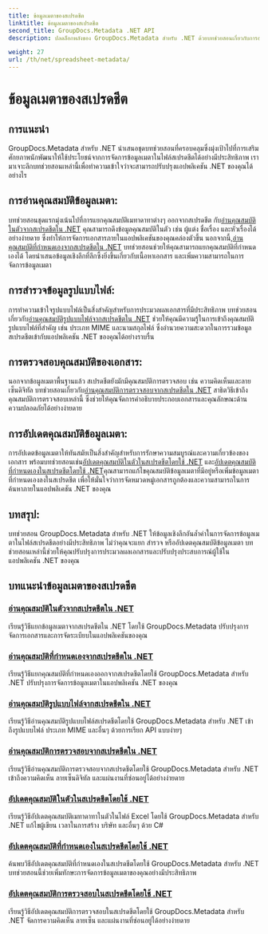 ```yaml
---
title: ข้อมูลเมตาของสเปรดชีต
linktitle: ข้อมูลเมตาของสเปรดชีต
second_title: GroupDocs.Metadata .NET API
description: ปลดล็อกพลังของ GroupDocs.Metadata สำหรับ .NET ด้วยบทช่วยสอนเกี่ยวกับการอ่านและการอัปเดตคุณสมบัติสเปรดชีต ยกระดับการจัดการข้อมูลเมตาในแอปพลิเคชัน .NET ของคุณ

weight: 27
url: /th/net/spreadsheet-metadata/
---
```


# ข้อมูลเมตาของสเปรดชีต

## การแนะนำ

GroupDocs.Metadata สำหรับ .NET นำเสนอชุดบทช่วยสอนที่ครอบคลุมซึ่งมุ่งเป้าไปที่การเสริมศักยภาพนักพัฒนาให้ใช้ประโยชน์จากการจัดการข้อมูลเมตาในไฟล์สเปรดชีตได้อย่างมีประสิทธิภาพ เรามาเจาะลึกบทช่วยสอนเหล่านี้เพื่อทำความเข้าใจว่าจะสามารถปรับปรุงแอปพลิเคชัน .NET ของคุณได้อย่างไร

## การอ่านคุณสมบัติข้อมูลเมตา:
บทช่วยสอนชุดแรกมุ่งเน้นไปที่การแยกคุณสมบัติเมทาดาทาต่างๆ ออกจากสเปรดชีต กับ[อ่านคุณสมบัติในตัวจากสเปรดชีตใน .NET](./read-built-in-properties-spreadsheets/) คุณสามารถดึงข้อมูลคุณสมบัติในตัว เช่น ผู้แต่ง ชื่อเรื่อง และหัวเรื่องได้อย่างง่ายดาย ซึ่งทำให้การจัดการเอกสารภายในแอปพลิเคชันของคุณคล่องตัวขึ้น นอกจากนี้,[อ่านคุณสมบัติที่กำหนดเองจากสเปรดชีตใน .NET](./read-custom-properties-spreadsheets/) บทช่วยสอนช่วยให้คุณสามารถแยกคุณสมบัติที่กำหนดเองได้ โดยนำเสนอข้อมูลเชิงลึกที่ลึกซึ้งยิ่งขึ้นเกี่ยวกับเนื้อหาเอกสาร และเพิ่มความสามารถในการจัดการข้อมูลเมตา

## การสำรวจข้อมูลรูปแบบไฟล์:
 การทำความเข้าใจรูปแบบไฟล์เป็นสิ่งสำคัญสำหรับการประมวลผลเอกสารที่มีประสิทธิภาพ บทช่วยสอนเกี่ยวกับ[อ่านคุณสมบัติรูปแบบไฟล์จากสเปรดชีตใน .NET](./read-file-format-properties-spreadsheets/) ช่วยให้คุณมีความรู้ในการเข้าถึงคุณสมบัติรูปแบบไฟล์ที่สำคัญ เช่น ประเภท MIME และนามสกุลไฟล์ ซึ่งอำนวยความสะดวกในการรวมข้อมูลสเปรดชีตเข้ากับแอปพลิเคชัน .NET ของคุณได้อย่างราบรื่น

## การตรวจสอบคุณสมบัติของเอกสาร:
นอกจากข้อมูลเมตาพื้นฐานแล้ว สเปรดชีตยังมักมีคุณสมบัติการตรวจสอบ เช่น ความคิดเห็นและลายเซ็นดิจิทัล บทช่วยสอนเกี่ยวกับ[อ่านคุณสมบัติการตรวจสอบจากสเปรดชีตใน .NET](./read-inspection-properties-spreadsheets/) สาธิตวิธีเข้าถึงคุณสมบัติการตรวจสอบเหล่านี้ ซึ่งช่วยให้คุณจัดการคำอธิบายประกอบเอกสารและคุณลักษณะด้านความปลอดภัยได้อย่างง่ายดาย

## การอัปเดตคุณสมบัติข้อมูลเมตา:
 การอัปเดตข้อมูลเมตาให้ทันสมัยเป็นสิ่งสำคัญสำหรับการรักษาความสมบูรณ์และความเกี่ยวข้องของเอกสาร พร้อมบทช่วยสอนเช่น[อัปเดตคุณสมบัติในตัวในสเปรดชีตโดยใช้ .NET](./update-built-in-properties-spreadsheets/) และ[อัปเดตคุณสมบัติที่กำหนดเองในสเปรดชีตโดยใช้ .NET](./update-custom-properties-spreadsheets/)คุณสามารถแก้ไขคุณสมบัติข้อมูลเมตาที่มีอยู่หรือเพิ่มข้อมูลเมตาที่กำหนดเองลงในสเปรดชีต เพื่อให้มั่นใจว่าการจัดหมวดหมู่เอกสารถูกต้องและความสามารถในการค้นหาภายในแอปพลิเคชัน .NET ของคุณ

## บทสรุป:
บทช่วยสอน GroupDocs.Metadata สำหรับ .NET ให้ข้อมูลเชิงลึกอันล้ำค่าในการจัดการข้อมูลเมตาในไฟล์สเปรดชีตอย่างมีประสิทธิภาพ ไม่ว่าคุณจะแยก สำรวจ หรืออัปเดตคุณสมบัติข้อมูลเมตา บทช่วยสอนเหล่านี้ช่วยให้คุณปรับปรุงการประมวลผลเอกสารและปรับปรุงประสบการณ์ผู้ใช้ในแอปพลิเคชัน .NET ของคุณ

## บทแนะนำข้อมูลเมตาของสเปรดชีต
### [อ่านคุณสมบัติในตัวจากสเปรดชีตใน .NET](./read-built-in-properties-spreadsheets/)
เรียนรู้วิธีแยกข้อมูลเมตาจากสเปรดชีตใน .NET โดยใช้ GroupDocs.Metadata ปรับปรุงการจัดการเอกสารและการจัดระเบียบในแอปพลิเคชันของคุณ
### [อ่านคุณสมบัติที่กำหนดเองจากสเปรดชีตใน .NET](./read-custom-properties-spreadsheets/)
เรียนรู้วิธีแยกคุณสมบัติที่กำหนดเองออกจากสเปรดชีตโดยใช้ GroupDocs.Metadata สำหรับ .NET ปรับปรุงการจัดการข้อมูลเมตาในแอปพลิเคชัน .NET ของคุณ
### [อ่านคุณสมบัติรูปแบบไฟล์จากสเปรดชีตใน .NET](./read-file-format-properties-spreadsheets/)
เรียนรู้วิธีอ่านคุณสมบัติรูปแบบไฟล์สเปรดชีตโดยใช้ GroupDocs.Metadata สำหรับ .NET เข้าถึงรูปแบบไฟล์ ประเภท MIME และอื่นๆ ด้วยการเรียก API แบบง่ายๆ
### [อ่านคุณสมบัติการตรวจสอบจากสเปรดชีตใน .NET](./read-inspection-properties-spreadsheets/)
เรียนรู้วิธีอ่านคุณสมบัติการตรวจสอบจากสเปรดชีตโดยใช้ GroupDocs.Metadata สำหรับ .NET เข้าถึงความคิดเห็น ลายเซ็นดิจิทัล และแผ่นงานที่ซ่อนอยู่ได้อย่างง่ายดาย
### [อัปเดตคุณสมบัติในตัวในสเปรดชีตโดยใช้ .NET](./update-built-in-properties-spreadsheets/)
เรียนรู้วิธีอัปเดตคุณสมบัติเมทาดาทาในตัวในไฟล์ Excel โดยใช้ GroupDocs.Metadata สำหรับ .NET แก้ไขผู้เขียน เวลาในการสร้าง บริษัท และอื่นๆ ด้วย C#
### [อัปเดตคุณสมบัติที่กำหนดเองในสเปรดชีตโดยใช้ .NET](./update-custom-properties-spreadsheets/)
ค้นพบวิธีอัปเดตคุณสมบัติที่กำหนดเองในสเปรดชีตโดยใช้ GroupDocs.Metadata สำหรับ .NET บทช่วยสอนนี้ช่วยเพิ่มทักษะการจัดการข้อมูลเมตาของคุณอย่างมีประสิทธิภาพ
### [อัปเดตคุณสมบัติการตรวจสอบในสเปรดชีตโดยใช้ .NET](./update-inspection-properties-spreadsheets/)
เรียนรู้วิธีอัปเดตคุณสมบัติการตรวจสอบในสเปรดชีตโดยใช้ GroupDocs.Metadata สำหรับ .NET จัดการความคิดเห็น ลายเซ็น และแผ่นงานที่ซ่อนอยู่ได้อย่างง่ายดาย